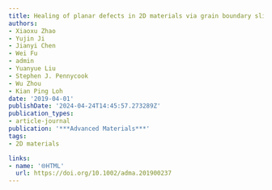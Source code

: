 ```yaml
---
title: Healing of planar defects in 2D materials via grain boundary sliding
authors:
- Xiaoxu Zhao
- Yujin Ji
- Jianyi Chen
- Wei Fu
- admin
- Yuanyue Liu
- Stephen J. Pennycook
- Wu Zhou
- Kian Ping Loh
date: '2019-04-01'
publishDate: '2024-04-24T14:45:57.273289Z'
publication_types:
- article-journal
publication: '***Advanced Materials***'
tags:
- 2D materials

links:
- name: '🌐HTML'
  url: https://doi.org/10.1002/adma.201900237
---
```

